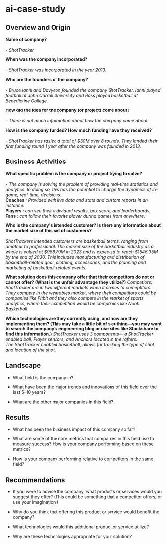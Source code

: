 # ai-case-study


## Overview and Origin

**Name of company?** <br><br>
    - *ShotTracker*

**When was the company incorporated?** <br><br>
    - *ShotTracker was incorporated in the year 2013.*

**Who are the founders of the company?**<br><br>
    - *Bruce Ianni and Davyeon founded the company ShotTracker. Ianni played football at John Carroll University and Ross played basketball at Benedictine College.*

**How did the idea for the company (or project) come about?**<br><br>
    - *There is not much information about how the company came about*

**How is the company funded? How much funding have they received?**<br><br>
    - *ShotTracker has rasied a total of $30M over 8 rounds. They landed their first funding round 1 year after the company was founded in 2013.*
## Business Activities

**What specific problem is the company or project trying to solve?**<br><br>
    - *The company is solving the problem of providing real-time statistics and analytics. In doing so, this has the potential to change the dynamics of in-game, real-time, decisions.*<br>
    **Coaches** *: Provided with live data and stats and custom reports in an instance.*<br>
    **Players** *: can see their individual results, box score, and leaderboards.*<br>
    **Fans** *: can follow their favorite player during games from anywhere.*<br>
    
        

**Who is the company's intended customer? Is there any information about the market size of this set of customers?**<br><br>
    *ShotTrackers intended customers are basketball teams, ranging from amateur to professional. The market size of the basketball industry as a whole is valued at $986.79M in 2023 and is expected to reach $1546.35M by the end of 2030. This includes manufacturing and distribution of basketball-related gear, clothing, accessories, and the planning and marketing of basketball-related events.*

**What solution does this company offer that their competitors do not or cannot offer? (What is the unfair advantage they utilize?)**
    *Competiors: ShotTracker are in two different markets when it comes to comeptitors. They compete in the wearables market, where their competitors could be companies like Fitbit and they also compete in the market of sports analytics, where their competition would be companies like Noah Basketball*

**Which technologies are they currently using, and how are they implementing them? (This may take a little bit of sleuthing&mdash;you may want to search the company’s engineering blog or use sites like Stackshare to find this information.)**
    *ShotTracker uses 3 components-- a ShotTracker enabled ball, Player sensors, and Anchors located in the rafters.<br>The ShotTracker enabled basketball, allows for tracking the type of shot and location of the shot.<br>*

## Landscape

* What field is the company in?

* What have been the major trends and innovations of this field over the last 5&ndash;10 years?

* What are the other major companies in this field?

## Results

* What has been the business impact of this company so far?

* What are some of the core metrics that companies in this field use to measure success? How is your company performing based on these metrics?

* How is your company performing relative to competitors in the same field?

## Recommendations

* If you were to advise the company, what products or services would you suggest they offer? (This could be something that a competitor offers, or use your imagination!)

* Why do you think that offering this product or service would benefit the company?

* What technologies would this additional product or service utilize?

* Why are these technologies appropriate for your solution?